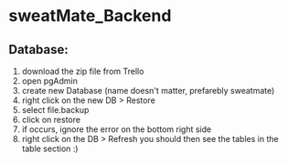 # sweatMate_Backend
## Database:
1. download the zip file from Trello
2. open pgAdmin
3. create new Database (name doesn't matter, prefarebly sweatmate)
4. right click on the new DB > Restore
5. select file.backup
6. click on restore
7. if occurs, ignore the error on the bottom right side
8. right click on the DB > Refresh
you should then see the tables in the table section :)
